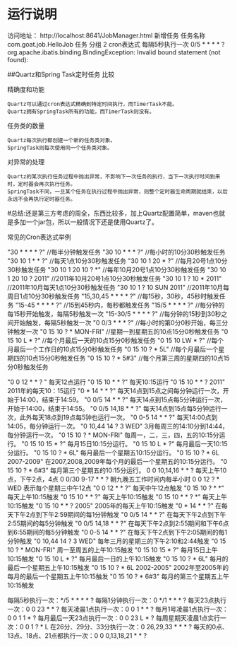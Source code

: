 # 运行说明 
访问地址：
http://localhost:8641/JobManager.html
新增任务 
任务名称 com.goat.job.HelloJob
任务 分组 2
cron表达式 每隔5秒执行一次  0/5 * * * * ?
org.apache.ibatis.binding.BindingException: Invalid bound statement (not found): 


##Quartz和Spring Task定时任务 比较

精确度和功能 

    Quartz可以通过cron表达式精确到特定时间执行，而TimerTask不能。
    Quartz拥有SpringTask所有的功能，而TimerTask则没有。 

任务类的数量 

    Quartz每次执行都创建一个新的任务类对象。
    SpringTask则每次使用同一个任务类对象。 

对异常的处理

    Quartz的某次执行任务过程中抛出异常，不影响下一次任务的执行，当下一次执行时间到来时，定时器会再次执行任务。
    SpringTask不同，一旦某个任务在执行过程中抛出异常，则整个定时器生命周期就结束，以后永远不会再执行定时器任务。
    
    
#总结:还是第三方考虑的周全，东西比较多，加上Quartz配置简单，maven也就是多加一个jar包，所以一般情况下还是使用Quartz了。


常见的Cron表达式举例

"30 * * * * ?"              //每半分钟触发任务
"30 10 * * * ?"             //每小时的10分30秒触发任务
"30 10 1 * * ?"             //每天1点10分30秒触发任务
"30 10 1 20 * ?"            //每月20号1点10分30秒触发任务
"30 10 1 20 10 ? *"         //每年10月20号1点10分30秒触发任务
"30 10 1 20 10 ? 2011"      //2011年10月20号1点10分30秒触发任务
"30 10 1 ? 10 * 2011"       //2011年10月每天1点10分30秒触发任务
"30 10 1 ? 10 SUN 2011"     //2011年10月每周日1点10分30秒触发任务
"15,30,45 * * * * ?"        //每15秒，30秒，45秒时触发任务
"15-45 * * * * ?"           //15到45秒内，每秒都触发任务
"15/5 * * * * ?"            //每分钟的每15秒开始触发，每隔5秒触发一次
"15-30/5 * * * * ?"         //每分钟的15秒到30秒之间开始触发，每隔5秒触发一次
"0 0/3 * * * ?"             //每小时的第0分0秒开始，每三分钟触发一次
"0 15 10 ? * MON-FRI"       //星期一到星期五的10点15分0秒触发任务
"0 15 10 L * ?"             //每个月最后一天的10点15分0秒触发任务
"0 15 10 LW * ?"            //每个月最后一个工作日的10点15分0秒触发任务
"0 15 10 ? * 5L"            //每个月最后一个星期四的10点15分0秒触发任务
"0 15 10 ? * 5#3"           //每个月第三周的星期四的10点15分0秒触发任务

"0 0 12 * * ? " 每天12点运行
"0 15 10 * * ?" 每天10:15运行
"0 15 10 * * ? 2011"    2011年的每天10：15运行
"0 * 14 * * ?"  每天14点到15点之间每分钟运行一次，开始于14:00，结束于14:59。
"0 0/5 14 * * ?"    每天14点到15点每5分钟运行一次，开始于14:00，结束于14:55。
"0 0/5 14,18 * * ?" 每天14点到15点每5分钟运行一次，此外每天18点到19点每5钟也运行一次。
"0 0-5 14 * * ?"    每天14:00点到14:05，每分钟运行一次。
"0 10,44 14 ? 3 WED"    3月每周三的14:10分到14:44，每分钟运行一次。
"0 15 10 ? * MON-FRI"   每周一，二，三，四，五的10:15分运行。
"0 15 10 15 * ?"    每月15日10:15分运行。
"0 15 10 L * ?" 每月最后一天10:15分运行。
"0 15 10 ? * 6L"    每月最后一个星期五10:15分运行。
"0 15 10 ? * 6L 2007-2009"  在2007,2008,2009年每个月的最后一个星期五的10:15分运行。
"0 15 10 ? * 6#3"   每月第三个星期五的10:15分运行。
0 0 10,14,16 * * ? 每天上午10点，下午2点，4点
0 0/30 9-17 * * ?   朝九晚五工作时间内每半小时
0 0 12 ? * WED 表示每个星期三中午12点 
"0 0 12 * * ?" 每天中午12点触发 
"0 15 10 ? * *" 每天上午10:15触发 
"0 15 10 * * ?" 每天上午10:15触发 
"0 15 10 * * ? *" 每天上午10:15触发 
"0 15 10 * * ? 2005" 2005年的每天上午10:15触发 
"0 * 14 * * ?" 在每天下午2点到下午2:59期间的每1分钟触发 
"0 0/5 14 * * ?" 在每天下午2点到下午2:55期间的每5分钟触发 
"0 0/5 14,18 * * ?" 在每天下午2点到2:55期间和下午6点到6:55期间的每5分钟触发 
"0 0-5 14 * * ?" 在每天下午2点到下午2:05期间的每1分钟触发 
"0 10,44 14 ? 3 WED" 每年三月的星期三的下午2:10和2:44触发 
"0 15 10 ? * MON-FRI" 周一至周五的上午10:15触发 
"0 15 10 15 * ?" 每月15日上午10:15触发 
"0 15 10 L * ?" 每月最后一日的上午10:15触发 
"0 15 10 ? * 6L" 每月的最后一个星期五上午10:15触发 
"0 15 10 ? * 6L 2002-2005" 2002年至2005年的每月的最后一个星期五上午10:15触发 
"0 15 10 ? * 6#3" 每月的第三个星期五上午10:15触发 

  每隔5秒执行一次：*/5 * * * * ?
  每隔1分钟执行一次：0 */1 * * * ?
  每天23点执行一次：0 0 23 * * ?
  每天凌晨1点执行一次：0 0 1 * * ?
  每月1号凌晨1点执行一次：0 0 1 1 * ?
  每月最后一天23点执行一次：0 0 23 L * ?
  每周星期天凌晨1点实行一次：0 0 1 ? * L
  在26分、29分、33分执行一次：0 26,29,33 * * * ?
  每天的0点、13点、18点、21点都执行一次：0 0 0,13,18,21 * * ?
